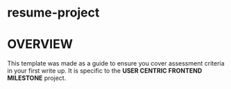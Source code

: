 # resume-project
# OVERVIEW
This template was made as a guide to ensure you cover assessment criteria in your first write up. It is specific to the **USER CENTRIC FRONTEND MILESTONE** project.
